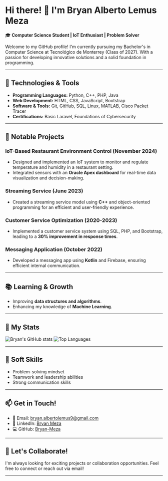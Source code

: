 # Hi there! 👋 I'm Bryan Alberto Lemus Meza

🎓 **Computer Science Student | IoT Enthusiast | Problem Solver**

Welcome to my GitHub profile! I'm currently pursuing my Bachelor's in Computer Science at Tecnológico de Monterrey (Class of 2027). With a passion for developing innovative solutions and a solid foundation in programming.

---

## 🔧 Technologies & Tools

- **Programming Languages:** Python, C++, PHP, Java
- **Web Development:** HTML, CSS, JavaScript, Bootstrap
- **Software & Tools:** Git, GitHub, SQL, Linux, MATLAB, Cisco Packet Tracer
- **Certifications:** Basic Laravel, Foundations of Cybersecurity

---

## 🚀 Notable Projects

### **IoT-Based Restaurant Environment Control** (November 2024)
- Designed and implemented an IoT system to monitor and regulate temperature and humidity in a restaurant setting.
- Integrated sensors with an **Oracle Apex dashboard** for real-time data visualization and decision-making.

### **Streaming Service** (June 2023)
- Created a streaming service model using **C++** and object-oriented programming for an efficient and user-friendly experience.

### **Customer Service Optimization** (2020-2023)
- Implemented a customer service system using SQL, PHP, and Bootstrap, leading to a **30% improvement in response times**.

### **Messaging Application** (October 2022)
- Developed a messaging app using **Kotlin** and Firebase, ensuring efficient internal communication.

---

## 📚 Learning & Growth
- Improving **data structures and algorithms**.
- Enhancing my knowledge of **Machine Learning**.

---

## 🌟 My Stats
![Bryan's GitHub stats](https://github-readme-stats.vercel.app/api?username=Bryan-Meza&show_icons=true&theme=radical)
![Top Languages](https://github-readme-stats.vercel.app/api/top-langs/?username=Bryan-Meza&layout=compact&theme=radical)

---

## 🌟 Soft Skills
- Problem-solving mindset
- Teamwork and leadership abilities
- Strong communication skills

---

## 📫 Get in Touch!

- 📧 Email: [bryan.albertolemus9@gmail.com](mailto:bryan.albertolemus9@gmail.com)
- 💼 LinkedIn: [Bryan Meza](https://www.linkedin.com/in/bryan-meza)
- 💻 GitHub: [Bryan-Meza](https://github.com/Bryan-Meza)

---

## 🤝 Let's Collaborate!
I'm always looking for exciting projects or collaboration opportunities. Feel free to connect or reach out via email!

---
